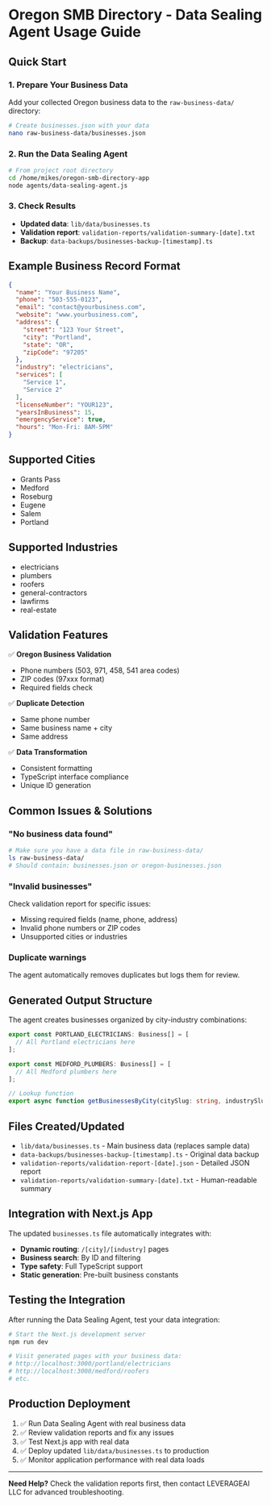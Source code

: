 # Oregon SMB Directory - Data Sealing Agent Usage Guide

## Quick Start

### 1. Prepare Your Business Data
Add your collected Oregon business data to the `raw-business-data/` directory:

```bash
# Create businesses.json with your data
nano raw-business-data/businesses.json
```

### 2. Run the Data Sealing Agent
```bash
# From project root directory
cd /home/mikes/oregon-smb-directory-app
node agents/data-sealing-agent.js
```

### 3. Check Results
- **Updated data**: `lib/data/businesses.ts`  
- **Validation report**: `validation-reports/validation-summary-[date].txt`
- **Backup**: `data-backups/businesses-backup-[timestamp].ts`

## Example Business Record Format

```json
{
  "name": "Your Business Name",
  "phone": "503-555-0123",
  "email": "contact@yourbusiness.com",
  "website": "www.yourbusiness.com",
  "address": {
    "street": "123 Your Street",
    "city": "Portland",
    "state": "OR",
    "zipCode": "97205"
  },
  "industry": "electricians",
  "services": [
    "Service 1",
    "Service 2"
  ],
  "licenseNumber": "YOUR123",
  "yearsInBusiness": 15,
  "emergencyService": true,
  "hours": "Mon-Fri: 8AM-5PM"
}
```

## Supported Cities
- Grants Pass
- Medford  
- Roseburg
- Eugene
- Salem
- Portland

## Supported Industries  
- electricians
- plumbers
- roofers
- general-contractors
- lawfirms
- real-estate

## Validation Features

✅ **Oregon Business Validation**
- Phone numbers (503, 971, 458, 541 area codes)
- ZIP codes (97xxx format)
- Required fields check

✅ **Duplicate Detection**
- Same phone number
- Same business name + city
- Same address

✅ **Data Transformation**
- Consistent formatting
- TypeScript interface compliance
- Unique ID generation

## Common Issues & Solutions

### "No business data found"
```bash
# Make sure you have a data file in raw-business-data/
ls raw-business-data/
# Should contain: businesses.json or oregon-businesses.json
```

### "Invalid businesses" 
Check validation report for specific issues:
- Missing required fields (name, phone, address)
- Invalid phone numbers or ZIP codes
- Unsupported cities or industries

### Duplicate warnings
The agent automatically removes duplicates but logs them for review.

## Generated Output Structure

The agent creates businesses organized by city-industry combinations:

```typescript
export const PORTLAND_ELECTRICIANS: Business[] = [
  // All Portland electricians here
];

export const MEDFORD_PLUMBERS: Business[] = [
  // All Medford plumbers here  
];

// Lookup function
export async function getBusinessesByCity(citySlug: string, industrySlug: string): Promise<Business[]>
```

## Files Created/Updated

- `lib/data/businesses.ts` - Main business data (replaces sample data)
- `data-backups/businesses-backup-[timestamp].ts` - Original data backup
- `validation-reports/validation-report-[date].json` - Detailed JSON report
- `validation-reports/validation-summary-[date].txt` - Human-readable summary

## Integration with Next.js App

The updated `businesses.ts` file automatically integrates with:
- **Dynamic routing**: `/[city]/[industry]` pages
- **Business search**: By ID and filtering
- **Type safety**: Full TypeScript support
- **Static generation**: Pre-built business constants

## Testing the Integration

After running the Data Sealing Agent, test your data integration:

```bash
# Start the Next.js development server
npm run dev

# Visit generated pages with your business data:
# http://localhost:3000/portland/electricians
# http://localhost:3000/medford/roofers
# etc.
```

## Production Deployment

1. ✅ Run Data Sealing Agent with real business data
2. ✅ Review validation reports and fix any issues
3. ✅ Test Next.js app with real data
4. ✅ Deploy updated `lib/data/businesses.ts` to production
5. ✅ Monitor application performance with real data loads

---

**Need Help?** Check the validation reports first, then contact LEVERAGEAI LLC for advanced troubleshooting.